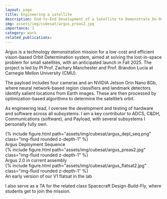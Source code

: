 ```yaml
---
layout: page
title: Engineering a satellite
description: End-to-End Development of a Satellite to Demonstrate On-Orbit Visual Navigation 
img: assets/img/cubesat/argus_preas2.jpg
importance: 1
category: work
related_publications: 
---
```


Argus is a technology demonstration mission for a low-cost and efficient vision-based Orbit Determination system, aimed at solving the lost-in-space problem for small satellites, with an anticipated launch in Fall 2025. The project is led by PI Prof. Zachary Manchester and Prof. Brandon Lucia at Carnegie Mellon University (CMU).

The payload includes four cameras and an NVIDIA Jetson Orin Nano 8Gb, where neural network-based region classifiers and landmark detectors identify salient locations from Earth images. These are then processed by optimization-based algorithms to determine the satellite’s orbit.

As engineering lead, I oversee the development and testing of hardware and software across all subsystems. I am a key contributor to ADCS, C&DH, Communications (software), and Payload, with several subsystems I personally fully own.


<div class="row justify-content-sm-center align-items-center">
    <div class="col-sm-12 mt-3 mt-md-0">
        {% include figure.html path="assets/img/cubesat/argus_depl_seq.png" class="img-fluid rounded z-depth-1" %}
    </div>
</div>
<div class="caption">
    Argus Deployment Sequence
</div>



<div class="row justify-content-sm-center align-items-center">
    <div class="col-sm-8 mt-3 mt-md-0">
        {% include figure.html path="assets/img/cubesat/argus_preas2.jpg" class="img-fluid rounded z-depth-1" %}
    </div>
</div>
<div class="caption">
    Argus 2.0 in current assembly
</div>

<div class="row justify-content-sm-center align-items-center">
    <div class="col-sm-7 mt-3 mt-md-0">
        {% include figure.html path="assets/img/cubesat/argus_flatsat2.jpg" class="img-fluid rounded z-depth-1" %}
    </div>
</div>
<div class="caption">
    An early version of our V1 flatsat in the lab
</div>


I also serve as a TA for the related class Spacecraft Design-Build-Fly, where students get to join the mission.